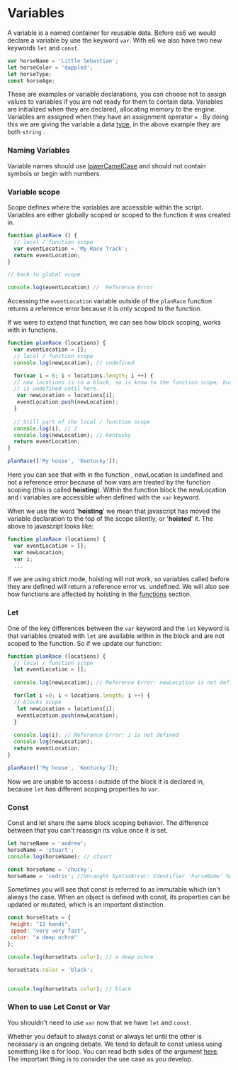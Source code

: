 # Variables

A variable is a named container for reusable data. Before es6 we would declare a variable by use the keyword `var`. With e6 we also have two new keywords `let` and `const`. 

```javascript
var horseName = 'Little Sebastian';
let horseColor = 'dappled';
let horseType; 
const horseAge; 
```

These are examples or variable declarations, you can choose not to assign values to variables if you are not ready for them to contain data. Variables are initialized when they are declared, allocating memory to the engine. Variables are assigned when they have an assignment operator `=` . By doing this we are giving the variable a data [type](types-data-types.md), in the above example they are both `string` .

### Naming Variables

Variable names should use [lowerCamelCase](https://eslint.org/docs/rules/camelcase) and should not contain symbols or begin with numbers.

### Variable scope

Scope defines where the variables are accessible within the script. Variables are either globally scoped or scoped to the function it was created in. 

```javascript
function planRace () { 
  // local / function scope
  var eventLocation = 'My Race Track';
  return eventLocation;
}

// back to global scope

console.log(eventLocation) //  Reference Error 
```

Accessing the `eventLocation` variable outside of the `planRace` function returns a reference error because it is only scoped to the function.

If we were to extend that function, we can see how block scoping, works with in functions.

```javascript
function planRace (locations) { 
  var eventLocation = [];
  // local / function scope
  console.log(newLocation); // undefined

  for(var i = 0; i < locations.length; i ++) {
  // new locations is in a block, so is know to the function scope, but
  // is undefined until here.
   var newLocation = locations[i];
   eventLocation.push(newLocation);  
  }
  
  // Still part of the local / function scope
  console.log(i); // 2
  console.log(newLocation); // Kentucky
  return eventLocation;
}

planRace(['My house', 'Kentucky']);
```

Here you can see that with in the function , newLocation is undefined and not a reference error because of how vars are treated by the function scoping \(this is called **hoisting**\). Within the function block the newLocation and i variables are accessible when defined with the `var` keyword.

When we use the word '**hoisting**' we mean that javascript has moved the variable declaration to the top of the scope silently, or '**hoisted**' it. The above to javascript looks like: 

```javascript
function planRace (locations) { 
  var eventLocation = [];
  var newLocation;
  var i;
  ...
```

If we are using strict mode, hoisting will not work, so variables called before they are defined will return a reference error vs. undefined. We will also see how functions are affected by hoisting in the [functions](../objects/functions.md) section.

### Let

One of the key differences between the `var` keyword and the `let` keyword is that variables created with `let` are available within in the block and are not scoped to the function. So if we update our function: 

```javascript
function planRace (locations) { 
  // local / function scope
  let eventLocation = [];
  
  console.log(newLocation); // Reference Error: newLocation is not defined

  for(let i =0; i < locations.length; i ++) {
  // blocks scope
   let newLocation = locations[i];
   eventLocation.push(newLocation);  
  }
  
  console.log(i); // Reference Error: i is not defined
  console.log(newLocation); 
  return eventLocation;
}

planRace(['My house', 'Kentucky']);
```

Now we are unable to access i outside of the block it is declared in, because `let` has different scoping properties to `var`. 

### Const

Const and let share the same block scoping behavior. The difference between that you can't reassign its value once it is set.

```javascript
let horseName = 'andrew';
horseName = 'stuart'; 
console.log(horseName); // stuart

const horseName = 'chucky';
horseName = 'cedric'; //Uncaught SyntaxError: Identifier 'horseName' has already been declared 
```

Sometimes you will see that const is referred to as immutable which isn't always the case. When an object is defined with const, its properties can be updated or mutated, which is an important distinction.

```javascript
const horseStats = {
 height: "13 hands",
 speed: "very very fast",
 color: "a deep ochre"
};

console.log(horseStats.color); // a deep ochre

horseStats.color = 'black';


console.log(horseStats.color); // black
```



### When to use Let Const or Var

You shouldn't need to use `var` now that we have `let` and `const`. 

Whether you default to always const or always let until the other is necessary is an ongoing debate. We tend to default to const unless using something like a for loop. You can read both sides of the argument [here](https://css-tricks.com/let-vs-const/). The important thing is to consider the use case as you develop.

